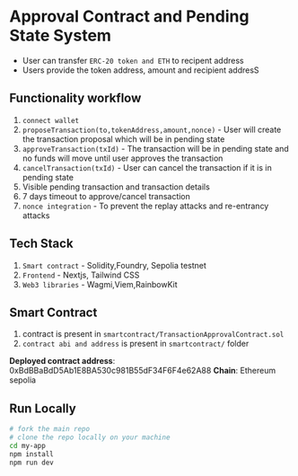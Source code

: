 # Approval Contract and Pending State System

- User can transfer `ERC-20 token and ETH` to recipent address
- Users provide the token address, amount and recipient addresS


## Functionality workflow

1. `connect wallet`
2. `proposeTransaction(to,tokenAddress,amount,nonce)` - User will create the transaction proposal which will be in pending state
3. `approveTransaction(txId)` - The transaction will be in pending state and no funds will move until user approves the transaction
4. `cancelTransaction(txId)` - User can cancel the transaction if it is in pending state
5. Visible pending transaction and transaction details
6. 7 days timeout to approve/cancel transaction
7. `nonce integration` - To prevent the replay attacks and re-entrancy attacks


## Tech Stack

1. `Smart contract` - Solidity,Foundry, Sepolia testnet
2. `Frontend` - Nextjs, Tailwind CSS
3. `Web3 libraries` - Wagmi,Viem,RainbowKit


## Smart Contract

1. contract is present in `smartcontract/TransactionApprovalContract.sol`
2. `contract abi and address` is present in `smartcontract/` folder

**Deployed contract address**: 0xBdBBaBdD5Ab1E8BA530c981B55dF34F6F4e62A88
**Chain**: Ethereum sepolia

## Run Locally

```bash
# fork the main repo
# clone the repo locally on your machine
cd my-app
npm install
npm run dev
```